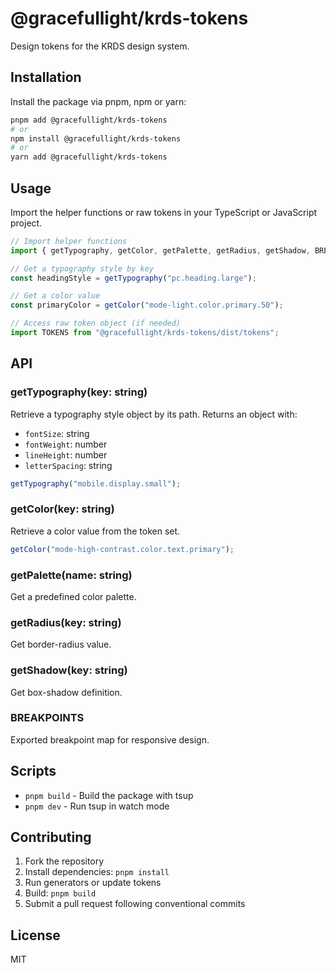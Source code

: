 # @gracefullight/krds-tokens

Design tokens for the KRDS design system.

## Installation

Install the package via pnpm, npm or yarn:

```bash
pnpm add @gracefullight/krds-tokens
# or
npm install @gracefullight/krds-tokens
# or
yarn add @gracefullight/krds-tokens
```

## Usage

Import the helper functions or raw tokens in your TypeScript or JavaScript project.

```typescript
// Import helper functions
import { getTypography, getColor, getPalette, getRadius, getShadow, BREAKPOINTS } from "@gracefullight/krds-tokens";

// Get a typography style by key
const headingStyle = getTypography("pc.heading.large");

// Get a color value
const primaryColor = getColor("mode-light.color.primary.50");

// Access raw token object (if needed)
import TOKENS from "@gracefullight/krds-tokens/dist/tokens";
```

## API

### getTypography(key: string)

Retrieve a typography style object by its path. Returns an object with:
- `fontSize`: string
- `fontWeight`: number
- `lineHeight`: number
- `letterSpacing`: string

```ts
getTypography("mobile.display.small");
```

### getColor(key: string)

Retrieve a color value from the token set.

```ts
getColor("mode-high-contrast.color.text.primary");
```

### getPalette(name: string)

Get a predefined color palette.

### getRadius(key: string)

Get border-radius value.

### getShadow(key: string)

Get box-shadow definition.

### BREAKPOINTS

Exported breakpoint map for responsive design.

## Scripts

- `pnpm build` - Build the package with tsup
- `pnpm dev` - Run tsup in watch mode

## Contributing

1. Fork the repository
2. Install dependencies: `pnpm install`
3. Run generators or update tokens
4. Build: `pnpm build`
5. Submit a pull request following conventional commits

## License

MIT
